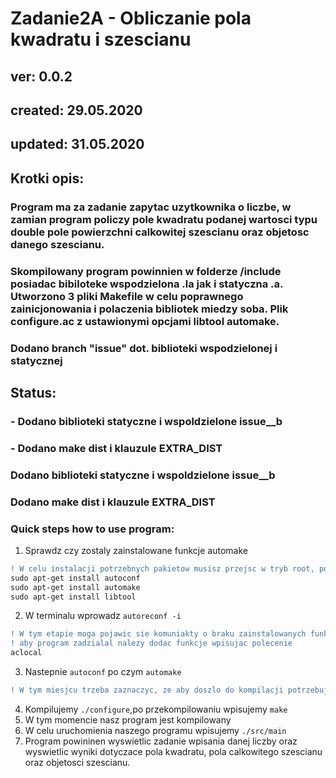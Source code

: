 # Zadanie2A - Obliczanie pola kwadratu i szescianu
## ver: 0.0.2
## created: 29.05.2020
## updated: 31.05.2020
## Krotki opis:
### Program ma za zadanie zapytac uzytkownika o liczbe, w zamian program policzy pole kwadratu podanej wartosci typu double  pole powierzchni calkowitej szescianu oraz objetosc danego  szescianu.

### Skompilowany program powinnien w folderze /include posiadac bibiloteke wspodzielona .la jak i statyczna .a. Utworzono 3 pliki Makefile w celu poprawnego zainicjonowania i polaczenia bibliotek miedzy soba. Plik configure.ac z ustawionymi opcjami libtool automake. 

### Dodano branch "issue" dot. biblioteki wspodzielonej i statycznej

## Status:

### - Dodano biblioteki statyczne i wspoldzielone issue__b
### - Dodano make dist i klauzule EXTRA_DIST 
### Dodano biblioteki statyczne i wspoldzielone issue__b
### Dodano make dist i klauzule EXTRA_DIST 

### Quick steps how to use program:

1. Sprawdz czy zostaly zainstalowane funkcje automake 
```diff
! W celu instalacji potrzebnych pakietow musisz przejsc w tryb root, poczym 
sudo apt-get install autoconf
sudo apt-get install automake
sudo apt-get install libtool
```
2. W terminalu wprowadz ``autoreconf -i``
```diff
! W tym etapie moga pojawic sie komuniakty o braku zainstalowanych funkcji typu aclocal
! aby program zadzialal nalezy dodac funkcje wpisujac polecenie 
aclocal
```
3. Nastepnie ``autoconf`` po czym ``automake`` 
```diff
! W tym miesjcu trzeba zaznaczyc, ze aby doszlo do kompilacji potrzebujemy kompilatora sprawdzamy to komenda gcc -v, po kompletnej instalacji ponownie probujemy ./configure i make 
```
4. Kompilujemy ``./configure``,po przekompilowaniu wpisujemy ``make``
5. W tym momencie nasz program jest kompilowany
6. W celu uruchomienia naszego programu wpisujemy ``./src/main``
7. Program powininen wyswietlic zadanie wpisania danej liczby oraz wyswietlic wyniki dotyczace pola kwadratu, pola calkowitego szescianu oraz objetosci szescianu.
